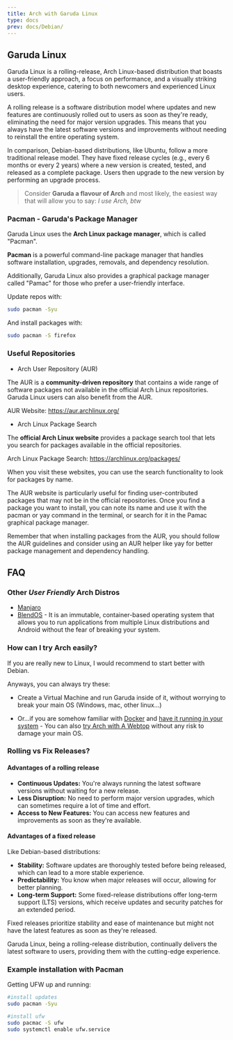 ```yaml
---
title: Arch with Garuda Linux
type: docs
prev: docs/Debian/
---
```


## Garuda Linux

Garuda Linux is a rolling-release, Arch Linux-based distribution that boasts a user-friendly approach, a focus on performance, and a visually striking desktop experience, catering to both newcomers and experienced Linux users.

A rolling release is a software distribution model where updates and new features are continuously rolled out to users as soon as they're ready, eliminating the need for major version upgrades. This means that you always have the latest software versions and improvements without needing to reinstall the entire operating system.

In comparison, Debian-based distributions, like Ubuntu, follow a more traditional release model. They have fixed release cycles (e.g., every 6 months or every 2 years) where a new version is created, tested, and released as a complete package. Users then upgrade to the new version by performing an upgrade process.

> Consider **Garuda a flavour of Arch** and most likely, the easiest way that will allow you to say: *I use Arch, btw*


### Pacman - Garuda's Package Manager

Garuda Linux uses the **Arch Linux package manager**, which is called "Pacman".

**Pacman** is a powerful command-line package manager that handles software installation, upgrades, removals, and dependency resolution. 

Additionally, Garuda Linux also provides a graphical package manager called "Pamac" for those who prefer a user-friendly interface.


Update repos with:

```sh
sudo pacman -Syu
```


And install packages with:

```sh
sudo pacman -S firefox
```

### Useful Repositories


* Arch User Repository (AUR)

The AUR is a **community-driven repository** that contains a wide range of software packages not available in the official Arch Linux repositories. Garuda Linux users can also benefit from the AUR.

AUR Website: <https://aur.archlinux.org/>


* Arch Linux Package Search

The **official Arch Linux website** provides a package search tool that lets you search for packages available in the official repositories.

Arch Linux Package Search: <https://archlinux.org/packages/>


When you visit these websites, you can use the search functionality to look for packages by name. 

The AUR website is particularly useful for finding user-contributed packages that may not be in the official repositories. Once you find a package you want to install, you can note its name and use it with the pacman or yay command in the terminal, or search for it in the Pamac graphical package manager.

Remember that when installing packages from the AUR, you should follow the AUR guidelines and consider using an AUR helper like yay for better package management and dependency handling.


## FAQ

### Other *User Friendly* Arch Distros

* [Manjaro](https://manjaro.org/)
* [BlendOS](https://blendos.co/) -  It is an immutable, container-based operating system that allows you to run applications from multiple Linux distributions and Android without the fear of breaking your system.

### How can I try Arch easily?

If you are really new to Linux, I would recommend to start better with Debian.

Anyways, you can always try these:

* Create a Virtual Machine and run Garuda inside of it, without worrying to break your main OS (Windows, mac, other linux...)

* Or...if you are somehow familiar with [Docker](https://jalcocert.github.io/Linux/docs/debian/docker/) and [have it running in your system](https://fossengineer.com/docker-first-steps-guide-for-data-analytics/) - You can also [try Arch with A Webtop](https://fossengineer.com/selfhosting-webtops-docker/) without any risk to damage your main OS.

### Rolling vs Fix Releases?

#### Advantages of a rolling release

- **Continuous Updates:** You're always running the latest software versions without waiting for a new release.
- **Less Disruption:** No need to perform major version upgrades, which can sometimes require a lot of time and effort.
- **Access to New Features:** You can access new features and improvements as soon as they're available.

#### Advantages of a fixed release 

Like Debian-based distributions:
- **Stability:** Software updates are thoroughly tested before being released, which can lead to a more stable experience.
- **Predictability:** You know when major releases will occur, allowing for better planning.
- **Long-term Support:** Some fixed-release distributions offer long-term support (LTS) versions, which receive updates and security patches for an extended period.

Fixed releases prioritize stability and ease of maintenance but might not have the latest features as soon as they're released.

Garuda Linux, being a rolling-release distribution, continually delivers the latest software to users, providing them with the cutting-edge experience.

### Example installation with Pacman

Getting UFW up and running:

```sh
#install updates
sudo pacman -Syu

#install ufw
sudo pacmac -S ufw
sudo systemctl enable ufw.service
```